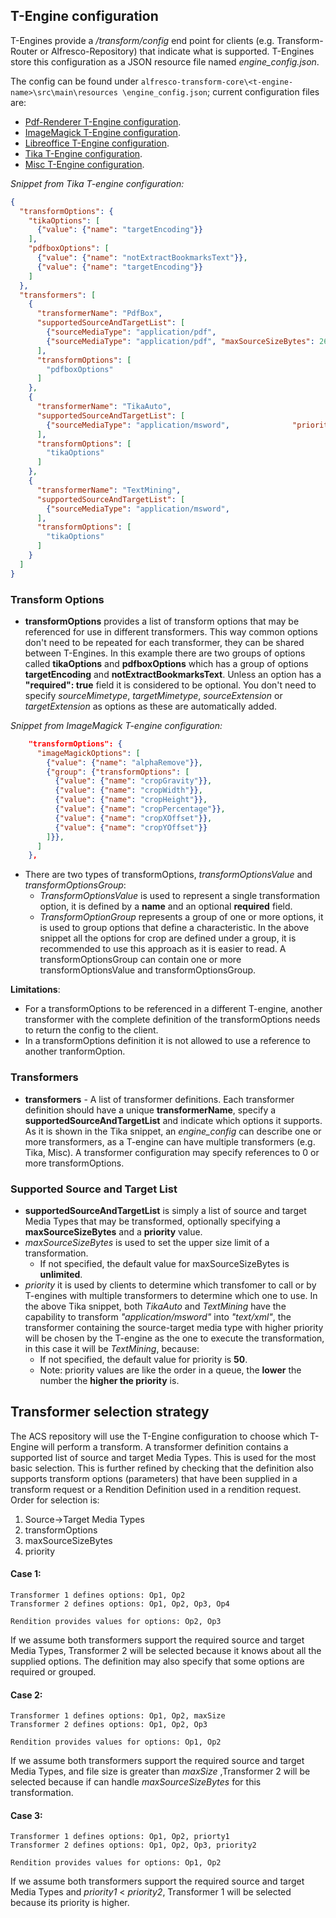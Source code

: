 ## T-Engine configuration

T-Engines provide a */transform/config* end point for clients (e.g. Transform-Router or 
Alfresco-Repository) that indicate what is supported. T-Engines store this 
configuration as a JSON resource file named *engine_config.json*.

The config can be found under `alfresco-transform-core\<t-engine-name>\src\main\resources
\engine_config.json`; current configuration files are:
* [Pdf-Renderer T-Engine configuration](https://github.com/Alfresco/alfresco-transform-core/blob/master/alfresco-docker-alfresco-pdf-renderer/src/main/resources/engine_config.json).
* [ImageMagick T-Engine configuration](https://github.com/Alfresco/alfresco-transform-core/blob/master/alfresco-docker-imagemagick/src/main/resources/engine_config.json).
* [Libreoffice T-Engine configuration](https://github.com/Alfresco/alfresco-transform-core/blob/master/alfresco-docker-libreoffice/src/main/resources/engine_config.json).
* [Tika T-Engine configuration](https://github.com/Alfresco/alfresco-transform-core/blob/master/alfresco-docker-tika/src/main/resources/engine_config.json).
* [Misc T-Engine configuration](https://github.com/Alfresco/alfresco-transform-core/blob/master/alfresco-docker-transform-misc/src/main/resources/engine_config.json).

*Snippet from Tika T-engine configuration:*
```json
{
  "transformOptions": {
    "tikaOptions": [
      {"value": {"name": "targetEncoding"}}
    ],
    "pdfboxOptions": [
      {"value": {"name": "notExtractBookmarksText"}},
      {"value": {"name": "targetEncoding"}}
    ]
  },
  "transformers": [
    {
      "transformerName": "PdfBox",
      "supportedSourceAndTargetList": [
        {"sourceMediaType": "application/pdf",                                 "targetMediaType": "text/html"},
        {"sourceMediaType": "application/pdf", "maxSourceSizeBytes": 26214400, "targetMediaType": "text/plain"}
      ],
      "transformOptions": [
        "pdfboxOptions"
      ]
    },
    {
      "transformerName": "TikaAuto",
      "supportedSourceAndTargetList": [
        {"sourceMediaType": "application/msword",              "priority": 55, "targetMediaType": "text/xml"}
      ],
      "transformOptions": [
        "tikaOptions"
      ]
    },
    {
      "transformerName": "TextMining",
      "supportedSourceAndTargetList": [
        {"sourceMediaType": "application/msword",                              "targetMediaType": "text/xml"}
      ],
      "transformOptions": [
        "tikaOptions"
      ]
    }
  ]
}
```

### Transform Options
*  **transformOptions** provides a list of transform options that may be
  referenced for use in different transformers. This way common options
  don't need to be repeated for each transformer, they can be shared between
  T-Engines. In this example there are two groups of options called **tikaOptions**
  and **pdfboxOptions** which has a group of options **targetEncoding** and
  **notExtractBookmarksText**. Unless an option has a **"required": true** field it is
  considered to be optional. You don't need to specify *sourceMimetype*,
  *targetMimetype*, *sourceExtension* or *targetExtension* as options as 
  these are automatically added.
  
  *Snippet from ImageMagick T-engine configuration:*
```json
    "transformOptions": {
      "imageMagickOptions": [
        {"value": {"name": "alphaRemove"}},
        {"group": {"transformOptions": [
          {"value": {"name": "cropGravity"}},
          {"value": {"name": "cropWidth"}},
          {"value": {"name": "cropHeight"}},
          {"value": {"name": "cropPercentage"}},
          {"value": {"name": "cropXOffset"}},
          {"value": {"name": "cropYOffset"}}
        ]}},
      ]
    },
```
*  There are two types of transformOptions, *transformOptionsValue* and *transformOptionsGroup*:
   *  _TransformOptionsValue_ is used to represent a single transformation option, it is defined 
   by a **name** and an optional **required** field.
   *  _TransformOptionGroup_ represents a group of one or more options, it is used to group 
   options that define a
   characteristic. In the above snippet all the options for crop are defined under a group, it is recommended to
   use this approach as it is easier to read. A transformOptionsGroup can contain one or more transformOptionsValue 
   and transformOptionsGroup. 
  
  **Limitations**:
  * For a transformOptions to be referenced in a different T-engine, another transformer
  with the complete definition of the transformOptions needs to return the config to the client.
  * In a transformOptions definition it is not allowed to use a reference to another tranformOption.
  
### Transformers
* **transformers** - A list of transformer definitions.
  Each transformer definition should have a unique **transformerName**,
  specify a **supportedSourceAndTargetList** and indicate which
  options it supports. As it is shown in the Tika snippet, an *engine_config*
  can describe one or more transformers, as a T-engine can have
  multiple transformers (e.g. Tika, Misc). A transformer configuration may 
  specify references to 0 or more transformOptions.

### Supported Source and Target List
* **supportedSourceAndTargetList** is simply a list of source and target
  Media Types that may be transformed, optionally specifying a
  **maxSourceSizeBytes** and a **priority** value. 
*  *maxSourceSizeBytes* is used to set the upper size limit of a transformation.
   * If not specified, the default value for maxSourceSizeBytes is **unlimited**.
*  *priority* it is used by clients to determine which transfomer to call or by T-engines
    with multiple transformers to determine which one to use. In the above Tika snippet,
    both *TikaAuto* and *TextMining* have the capability to transform *"application/msword"*
    into *"text/xml"*, the transformer containing the source-target media type with higher priority will be chosen by the
    T-engine as the one to execute the transformation, in this case it will be *TextMining*, because:
   * If not specified, the default value for priority is **50**.
   * Note: priority values are like the order in a queue, the **lower** the number the **higher the
    priority** is.
   
## Transformer selection strategy
The ACS repository will use the T-Engine configuration to choose which T-Engine will perform a transform.
A transformer definition contains a supported list of source and target Media Types. This is used for the
most basic selection. This is further refined by checking that the definition also supports transform options
(parameters) that have been supplied in a transform request or a Rendition Definition used in a rendition request.
Order for selection is:
1. Source->Target Media Types
2. transformOptions
3. maxSourceSizeBytes
4. priority
 
#### Case 1:
```
Transformer 1 defines options: Op1, Op2
Transformer 2 defines options: Op1, Op2, Op3, Op4
```
```
Rendition provides values for options: Op2, Op3
```
If we assume both transformers support the required source and target Media Types, Transformer 2 will be selected
because it knows about all the supplied options. The definition may also specify that some options are required or grouped.

#### Case 2:
```
Transformer 1 defines options: Op1, Op2, maxSize
Transformer 2 defines options: Op1, Op2, Op3
```
```
Rendition provides values for options: Op1, Op2
```
If we assume both transformers support the required source and target Media Types, and file size is greater than *maxSize*
,Transformer 2 will be selected because if can handle *maxSourceSizeBytes* for this transformation.

#### Case 3:
```
Transformer 1 defines options: Op1, Op2, priorty1
Transformer 2 defines options: Op1, Op2, Op3, priority2
```
```
Rendition provides values for options: Op1, Op2
```
If we assume both transformers support the required source and target Media Types and
 *priority1* < *priority2*, Transformer 1 will be selected because its priority is higher.
 